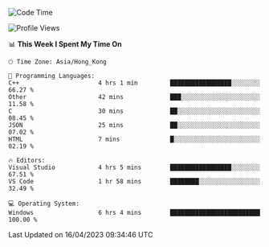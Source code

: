 <!--START_SECTION:waka-->
![Code Time](http://img.shields.io/badge/Code%20Time-50%20hrs%2037%20mins-blue)

![Profile Views](http://img.shields.io/badge/Profile%20Views-1-blue)

📊 **This Week I Spent My Time On** 

```text
🕑︎ Time Zone: Asia/Hong_Kong

💬 Programming Languages: 
C++                      4 hrs 1 min         █████████████████░░░░░░░░   66.27 % 
Other                    42 mins             ███░░░░░░░░░░░░░░░░░░░░░░   11.58 % 
C                        30 mins             ██░░░░░░░░░░░░░░░░░░░░░░░   08.45 % 
JSON                     25 mins             ██░░░░░░░░░░░░░░░░░░░░░░░   07.02 % 
HTML                     7 mins              █░░░░░░░░░░░░░░░░░░░░░░░░   02.19 % 

🔥 Editors: 
Visual Studio            4 hrs 5 mins        █████████████████░░░░░░░░   67.51 % 
VS Code                  1 hr 58 mins        ████████░░░░░░░░░░░░░░░░░   32.49 % 

💻 Operating System: 
Windows                  6 hrs 4 mins        █████████████████████████   100.00 % 
```


 Last Updated on 16/04/2023 09:34:46 UTC
<!--END_SECTION:waka-->
